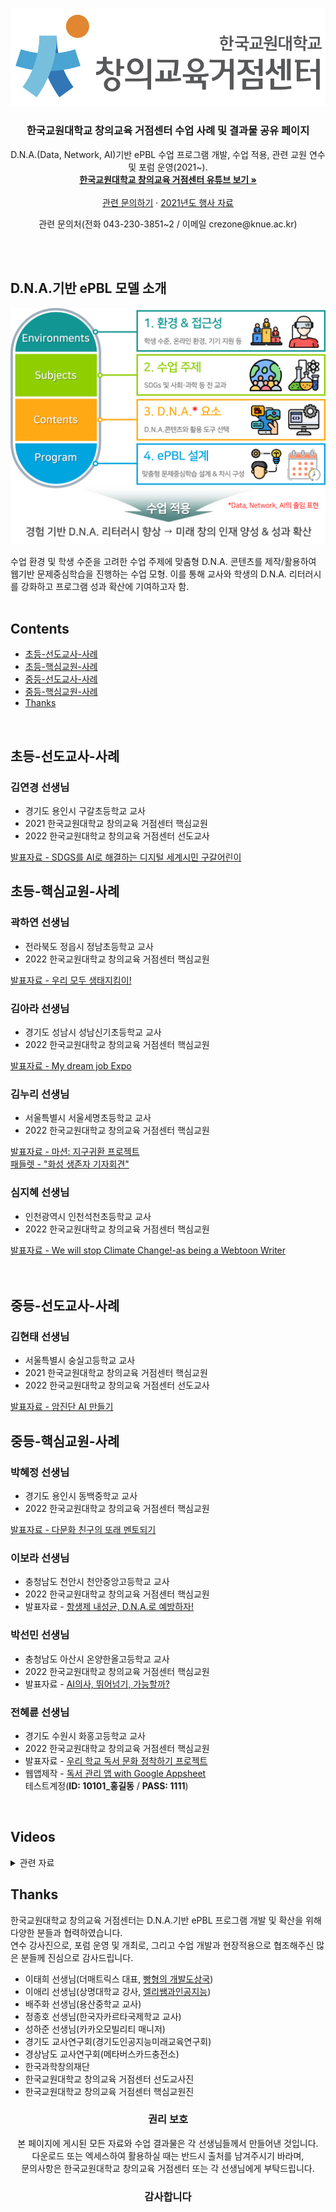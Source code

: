 <p align="center">
  <a href="https://github.com/anespart1/DNA_ePBL_results/">
    <img src="https://github.com/anespart1/DNA_ePBL_results/blob/main/etc_files/knue-cec-logo-removebg-preview.png" alt="knue-cec logo">
  </a>
</p>


<h3 align="center">한국교원대학교 창의교육 거점센터 수업 사례 및 결과물 공유 페이지</h3>

<p align="center">
  D.N.A.(Data, Network, AI)기반 ePBL 수업 프로그램 개발, 수업 적용, 관련 교원 연수 및 포럼 운영(2021~).
  <br>
  <a href="https://www.youtube.com/channel/UCeGM0FMjjaZyf5ew4ypaPWg"><strong>한국교원대학교 창의교육 거점센터 유튜브 보기 »</strong></a>
  <br>
  <br>
  <a href="https://github.com/anespart1/DNA_ePBL_results/issues/new?assignees=&labels=&template=knue-cec-%EC%9D%B4%EC%8A%88-%ED%85%9C%ED%94%8C%EB%A6%BF.md&title=">관련 문의하기</a>
  ·
  <a href="https://github.com/anespart1/crezone_ebooks">2021년도 행사 자료</a>
</p>


<p align="center">
  관련 문의처(전화 043-230-3851~2 / 이메일 crezone@knue.ac.kr)
</p>

<br><br>

## D.N.A.기반 ePBL 모델 소개

<p align="center">
  <a href="https://github.com/anespart1/DNA_ePBL_results/">
    <img src="https://github.com/anespart1/DNA_ePBL_results/blob/main/etc_files/DNA_based_ePBL_model.png" alt="knue-cec program diagram">
  </a>
</p>

수업 환경 및 학생 수준을 고려한 수업 주제에 맞춤형 D.N.A. 콘텐츠를 제작/활용하여 웹기반 문제중심학습을 진행하는 수업 모형. 이를 통해 교사와 학생의 D.N.A. 리터러시를 강화하고 프로그램 성과 확산에 기여하고자 함.
<br><br>

## Contents

- [초등-선도교사-사례](#초등-선도교사-사례)
- [초등-핵심교원-사례](#초등-핵심교원-사례)
- [중등-선도교사-사례](#중등-선도교사-사례)
- [중등-핵심교원-사례](#중등-핵심교원-사례)
- [Thanks](#Thanks)

<br>

## 초등-선도교사-사례

### 김연경 선생님

- 경기도 용인시 구갈초등학교 교사
- 2021 한국교원대학교 창의교육 거점센터 핵심교원
- 2022 한국교원대학교 창의교육 거점센터 선도교사

<a href="https://github.com/anespart1/DNA_ePBL_results/blob/main/Program_book/%EC%B4%88%EB%93%B1-%EC%84%A0%EB%8F%84%EA%B5%90%EC%82%AC-%EB%94%94%EC%A7%80%ED%84%B8%20%EC%84%B8%EA%B3%84%EC%8B%9C%EB%AF%BC%20%EA%B5%AC%EA%B0%88%EC%96%B4%EB%A6%B0%EC%9D%B4-%EA%B9%80%EC%97%B0%EA%B2%BD%EC%84%A0%EC%83%9D%EB%8B%98.pdf">발표자료 - SDGS를 AI로 해결하는 디지털 세계시민 구갈어린이</a>
<br>

## 초등-핵심교원-사례

### 곽하연 선생님

- 전라북도 정읍시 정남초등학교 교사
- 2022 한국교원대학교 창의교육 거점센터 핵심교원

<a href="https://github.com/anespart1/DNA_ePBL_results/blob/main/Program_book/%EC%B4%88%EB%93%B1-%ED%95%B5%EC%8B%AC%EA%B5%90%EC%9B%90-%EC%9A%B0%EB%A6%AC%20%EB%AA%A8%EB%91%90%20%EC%83%9D%ED%83%9C%EA%B3%84%20%EC%A7%80%ED%82%B4%EC%9D%B4-%EA%B3%BD%ED%95%98%EC%97%B0%EC%84%A0%EC%83%9D%EB%8B%98.pdf">발표자료 - 우리 모두 생태지킴이!</a>
<br>

### 김아라 선생님

- 경기도 성남시 성남신기초등학교 교사
- 2022 한국교원대학교 창의교육 거점센터 핵심교원

<a href="https://github.com/anespart1/DNA_ePBL_results/blob/main/Program_book/%EC%B4%88%EB%93%B1-%ED%95%B5%EC%8B%AC%EA%B5%90%EC%9B%90-My%20dream%20job%20Expo-%EA%B9%80%EC%95%84%EB%9D%BC%EC%84%A0%EC%83%9D%EB%8B%98.pdf">발표자료 - My dream job Expo</a>
<br>

### 김누리 선생님

- 서울특별시 서울세명초등학교 교사
- 2022 한국교원대학교 창의교육 거점센터 핵심교원

<a href="https://github.com/anespart1/DNA_ePBL_results/blob/main/Program_book/%EC%B4%88%EB%93%B1-%ED%95%B5%EC%8B%AC%EA%B5%90%EC%9B%90-%EB%A7%88%EC%85%98%20%EC%A7%80%EA%B5%AC%20%EA%B7%80%ED%99%98%20%ED%94%84%EB%A1%9C%EC%A0%9D%ED%8A%B8-%EA%B9%80%EB%88%84%EB%A6%AC%EC%84%A0%EC%83%9D%EB%8B%98.pdf">발표자료 - 마션: 지구귀환 프로젝트</a>
<br>
<a href="https://padlet.com/lively9227/21iuntlww1mjotik">패들렛 - "화성 생존자 기자회견" </a>
<br>

### 심지혜 선생님

- 인천광역시 인천석천초등학교 교사
- 2022 한국교원대학교 창의교육 거점센터 핵심교원

<a href="https://github.com/anespart1/DNA_ePBL_results/blob/main/Program_book/%EC%B4%88%EB%93%B1-%ED%95%B5%EC%8B%AC%EA%B5%90%EC%9B%90-We%20will%20stop%20Climate%20Change-%EC%8B%AC%EC%A7%80%ED%98%9C%EC%84%A0%EC%83%9D%EB%8B%98.pdf">발표자료 - We will stop Climate Change!-as being a Webtoon Writer</a>
<br>
<br><br>

## 중등-선도교사-사례

### 김현태 선생님

- 서울특별시 숭실고등학교 교사
- 2021 한국교원대학교 창의교육 거점센터 핵심교원
- 2022 한국교원대학교 창의교육 거점센터 선도교사

<a href="https://github.com/anespart1/DNA_ePBL_results/blob/69fdd51e438900aea64a533fc1669b0254fc224e/Program_book/%EC%A4%91%EB%93%B1-%EC%84%A0%EB%8F%84%EA%B5%90%EC%82%AC-EC%95%94%EC%84%B8%ED%8F%AC%20%EC%9D%B4%EB%AF%B8%EC%A7%80%20%EB%B6%84%EB%A5%98%EB%A5%BC%20%ED%86%B5%ED%95%9C%20%EC%95%94%EC%A7%84%EB%8B%A8%20AI%EB%A7%8C%EB%93%A4%EA%B8%B0-%EA%B9%80%ED%98%84%ED%83%9C%EC%84%A0%EC%83%9D%EB%8B%98.pdf">발표자료 - 암진단 AI 만들기</a>
<br>

## 중등-핵심교원-사례

### 박혜정 선생님

- 경기도 용인시 동백중학교 교사
- 2022 한국교원대학교 창의교육 거점센터 핵심교원

<a href="https://github.com/anespart1/DNA_ePBL_results/blob/f0138afa2708f96c281c1afdbdd4ffa1bb1e239b/Program_book/%EC%A4%91%EB%93%B1-%ED%95%B5%EC%8B%AC%EA%B5%90%EC%9B%90-%EB%8B%A4%EB%AC%B8%ED%99%94%20%EC%B9%9C%EA%B5%AC%EC%9D%98%20%EB%98%90%EB%9E%98%20%EB%A9%98%ED%86%A0%EB%90%98%EA%B8%B0-%EB%B0%95%ED%98%9C%EC%A0%95%EC%84%A0%EC%83%9D%EB%8B%98.pdf">발표자료 - 다문화 친구의 또래 멘토되기</a>
<br>

### 이보라 선생님

- 충청남도 천안시 천안중앙고등학교 교사
- 2022 한국교원대학교 창의교육 거점센터 핵심교원
- 발표자료 - <a href="https://github.com/anespart1/DNA_ePBL_results/blob/f0138afa2708f96c281c1afdbdd4ffa1bb1e239b/Program_book/%EC%A4%91%EB%93%B1-%ED%95%B5%EC%8B%AC%EA%B5%90%EC%9B%90-%ED%95%AD%EC%83%9D%EC%A0%9C%20%EB%82%B4%EC%84%B1%EA%B7%A0%20DNA%EB%A1%9C%20%EC%98%88%EB%B0%A9%ED%95%98%EC%9E%90-%EC%9D%B4%EB%B3%B4%EB%9D%BC%EC%84%A0%EC%83%9D%EB%8B%98.pdf">항생제 내성균, D.N.A.로 예방하자!</a>
  <br>

### 박선민 선생님

- 충청남도 아산시 온양한올고등학교 교사
- 2022 한국교원대학교 창의교육 거점센터 핵심교원
- 발표자료 - <a href="https://github.com/anespart1/DNA_ePBL_results/blob/f0138afa2708f96c281c1afdbdd4ffa1bb1e239b/Program_book/%EC%A4%91%EB%93%B1-%ED%95%B5%EC%8B%AC%EA%B5%90%EC%9B%90-AI%20%EC%9D%98%EC%82%AC%20%EB%9B%B0%EC%96%B4%EB%84%98%EA%B8%B0%20%EA%B0%80%EB%8A%A5%ED%95%A0%EA%B9%8C-%EB%B0%95%EC%84%A0%EB%AF%BC%EC%84%A0%EC%83%9D%EB%8B%98.pdf">AI의사, 뛰어넘기, 가능할까?</a>
  <br>

### 전혜륜 선생님

- 경기도 수원시 화홍고등학교 교사
- 2022 한국교원대학교 창의교육 거점센터 핵심교원
- 발표자료 - <a href="https://github.com/anespart1/DNA_ePBL_results/blob/f0138afa2708f96c281c1afdbdd4ffa1bb1e239b/Program_book/%EC%A4%91%EB%93%B1-%ED%95%B5%EC%8B%AC%EA%B5%90%EC%9B%90-%EC%9A%B0%EB%A6%AC%20%ED%95%99%EA%B5%90%20%EB%8F%85%EC%84%9C%20%EB%AC%B8%ED%99%94%20%EC%A0%95%EC%B0%A9%ED%95%98%EA%B8%B0%20%ED%94%84%EB%A1%9C%EC%A0%9D%ED%8A%B8-%EC%A0%84%ED%98%9C%EB%A5%9C%EC%84%A0%EC%83%9D%EB%8B%98.pdf">우리 학교 독서 문화 정착하기 프로젝트</a>
- 웹앱제작 - <a href="https://www.appsheet.com/start/151e09fb-2ead-4e13-8ff2-c156fe174a4d">독서 관리 앱 with Google Appsheet</a> <br> 테스트계정(**ID: 10101_홍길동** / **PASS: 1111**)

<br>

## Videos

<details>
  <summary>관련 자료</summary>
  | 유튜브 테스트 | 유튜브 테스트2 |
  | ------------- | -------------- |
  |[![Everything Is AWESOME](https://img.youtube.com/vi/StTqXEQ2l-Y/0.jpg)](https://www.youtube.com/watch?v=StTqXEQ2l-Y "Everything Is AWESOME")|[![Everything Is AWESOME](https://img.youtube.com/vi/StTqXEQ2l-Y/0.jpg)](https://www.youtube.com/watch?v=StTqXEQ2l-Y "Everything Is AWESOME")|
</details>

## Thanks

한국교원대학교 창의교육 거점센터는 D.N.A.기반 ePBL 프로그램 개발 및 확산을 위해 다양한 분들과 협력하였습니다.<br>
연수 강사진으로, 포럼 운영 및 개최로, 그리고 수업 개발과 현장적용으로 협조해주신 많은 분들께 진심으로 감사드립니다.

- 이태희 선생님(더매트릭스 대표, [빵형의 개발도상국](https://www.youtube.com/channel/UC9PB9nKYqKEx_N3KM-JVTpg))
- 이애리 선생님(상명대학교 강사, [엘리쌤과인공지능](https://www.youtube.com/@user-il8xu7sw3f))
- 배주화 선생님(용산중학교 교사)
- 정종호 선생님(한국자카르타국제학교 교사)
- 성하준 선생님(카카오모빌리티 매니저)
- 경기도 교사연구회(경기도인공지능미래교육연구회)
- 경상남도 교사연구회(메타버스카드충전소)
- 한국과학창의재단
- 한국교원대학교 창의교육 거점센터 선도교사진
- 한국교원대학교 창의교육 거점센터 핵심교원진

<h3 align="center">권리 보호</h3>

<p align="center">
  본 페이지에 게시된 모든 자료와 수업 결과물은 각 선생님들께서 만들어낸 것입니다.
  <br>
  다운로드 또는 엑세스하여 활용하실 때는 반드시 출처를 남겨주시기 바라며,<br>
  문의사항은 한국교원대학교 창의교육 거점센터 또는 각 선생님에게 부탁드립니다.
  <br>
</p>
<h3 align="center">감사합니다</h3>
